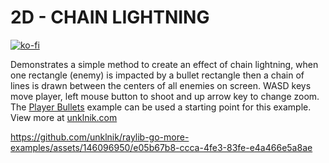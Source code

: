 
# 2D - CHAIN LIGHTNING

[![ko-fi](https://ko-fi.com/img/githubbutton_sm.svg)](https://ko-fi.com/E1E5YOJH1)

Demonstrates a simple method to create an effect of chain lightning, when one rectangle (enemy) is impacted by a bullet rectangle then a chain of lines is drawn between the centers of all enemies on screen. WASD keys move player, left mouse button to shoot and up arrow key to change zoom. The [Player Bullets](https://github.com/unklnik/raylib-go-more-examples/tree/main/2D_Intermediate/player_bullets) example can be used a starting point for this example. View more at [unklnik.com](https://unklnik.com/posts/2d-chain-lightning/)

https://github.com/unklnik/raylib-go-more-examples/assets/146096950/e05b67b8-ccca-4fe3-83fe-e4a466e5a8ae
